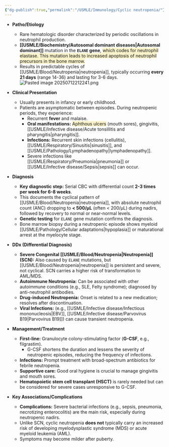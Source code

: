 ```yaml
---
{"dg-publish":true,"permalink":"/USMLE/Immunology/Cyclic neutropenia/"}
---
```


- **Patho/Etiology**
    - Rare hematologic disorder characterized by periodic oscillations in neutrophil production.
    - **[[USMLE/Biochemistry/Autosomal dominant diseases\|Autosomal dominant]]** mutation in the **`ELANE` gene**, <span style="background:rgba(240, 200, 0, 0.2)">which codes for neutrophil elastase. This mutation leads to increased apoptosis of neutrophil precursors in the bone marrow.</span>
    - Results in predictable cycles of [[USMLE/Blood/Neutropenia\|neutropenia]], typically occurring **every 21 days** (range 14-36) and lasting for 3-6 days.![Pasted image 20250712212241.png](/img/user/appendix/Pasted%20image%2020250712212241.png)

- **Clinical Presentation**
    - Usually presents in infancy or early childhood.
    - Patients are asymptomatic between episodes. During neutropenic periods, they experience:
        - Recurrent **fever** and malaise.
        - **Oral manifestations:** <span style="background:rgba(240, 200, 0, 0.2)">Aphthous ulcers</span> (mouth sores), gingivitis, [[USMLE/Infective disease/Acute tonsillitis and pharyngitis\|pharyngitis]].
        - **Infections:** Recurrent skin infections (cellulitis), [[USMLE/Respiratory/Sinusitis\|sinusitis]], and [[USMLE/Pathology/Lymphadenopathy\|lymphadenopathy]].
        - Severe infections like [[USMLE/Respiratory/Pneumonia\|pneumonia]] or [[USMLE/Infective disease/Sepsis\|sepsis]] can occur.

- **Diagnosis**
    - **Key diagnostic step:** Serial CBC with differential count **2-3 times per week for 6-8 weeks**.
    - This documents the cyclical pattern of [[USMLE/Blood/Neutropenia\|neutropenia]], with absolute neutrophil count (ANC) dropping to **< 500/µL** (often < 200/µL) during nadirs, followed by recovery to normal or near-normal levels.
    - **Genetic testing** for `ELANE` gene mutation confirms the diagnosis.
    - Bone marrow biopsy during a neutropenic episode shows myeloid [[USMLE/Pathology/Cellular adaptations\|hypoplasia]] or maturational arrest at the myelocyte stage.

- **DDx (Differential Diagnosis)**
    - **Severe Congenital [[USMLE/Blood/Neutropenia\|Neutropenia]] (SCN):** Also caused by `ELANE` mutations, but [[USMLE/Blood/Neutropenia\|neutropenia]] is persistent and severe, not cyclical. SCN carries a higher risk of transformation to AML/MDS.
    - **Autoimmune Neutropenia:** Can be associated with other autoimmune conditions (e.g., SLE, Felty syndrome); diagnosed by anti-neutrophil antibodies.
    - **Drug-induced Neutropenia:** Onset is related to a new medication; resolves after discontinuation.
    - **Viral Infections:** (e.g., [[USMLE/Infective disease/Infectious mononucleosis\|EBV]], [[USMLE/Infective disease/Parvovirus B19\|Parvovirus B19]]) can cause transient neutropenia.

- **Management/Treatment**
    - **First-line:** Granulocyte colony-stimulating factor (**G-CSF**, e.g., filgrastim).
        - G-CSF shortens the duration and lessens the severity of neutropenic episodes, reducing the frequency of infections.
    - **Infections:** Prompt treatment with broad-spectrum antibiotics for febrile neutropenia.
    - **Supportive care:** Good oral hygiene is crucial to manage gingivitis and mouth sores.
    - **Hematopoietic stem cell transplant (HSCT)** is rarely needed but can be considered for severe cases unresponsive to G-CSF.

- **Key Associations/Complications**
    - **Complications:** Severe bacterial infections (e.g., sepsis, pneumonia, necrotizing enterocolitis) are the main risk, especially during neutropenic nadirs.
    - Unlike SCN, cyclic neutropenia **does not** typically carry an increased risk of developing myelodysplastic syndrome (MDS) or acute myeloid leukemia (AML).
    - Symptoms may become milder after puberty.
